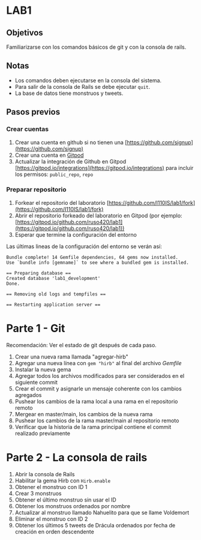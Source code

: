 # LAB1

## Objetivos

Familiarizarse con los comandos básicos de git y con la consola de rails.

## Notas

- Los comandos deben ejecutarse en la consola del sistema.
- Para salir de la consola de Rails se debe ejecutar `quit`.
- La base de datos tiene monstruos y tweets.

## Pasos previos

### Crear cuentas
1. Crear una cuenta en github si no tienen una [https://github.com/signup](https://github.com/signup)
1. Crear una cuenta en [Gitpod](https://gitpod.io/login/)
1. Actualizar la integración de Github en Gitpod [https://gitpod.io/integrations](https://gitpod.io/integrations) para incluir los permisos: `public_repo`, `repo`

### Preparar repositorio
1. Forkear el repositorio del laboratorio [https://github.com/I110IS/lab1/fork](https://github.com/I110IS/lab1/fork)
1. Abrir el repositorio forkeado del laboratorio en Gitpod (por ejemplo: [https://gitpod.io/github.com/ruso420/lab1](https://gitpod.io/github.com/ruso420/lab1))
1. Esperar que termine la configuración del entorno

Las últimas lineas de la configuración del entorno se verán así:
```
Bundle complete! 14 Gemfile dependencies, 64 gems now installed.
Use `bundle info [gemname]` to see where a bundled gem is installed.

== Preparing database ==
Created database 'lab1_development'
Done.

== Removing old logs and tempfiles ==

== Restarting application server ==
```

# Parte 1 - Git

Recomendación: Ver el estado de git después de cada paso.

1. Crear una nueva rama llamada "agregar-hirb"
1. Agregar una nueva línea con `gem "hirb"` al final del archivo _Gemfile_
1. Instalar la nueva gema
1. Agregar todos los archivos modificados para ser considerados en el siguiente commit
1. Crear el commit y asignarle un mensaje coherente con los cambios agregados
1. Pushear los cambios de la rama local a una rama en el repositorio remoto
1. Mergear en master/main, los cambios de la nueva rama
1. Pushear los cambios de la rama master/main al repositorio remoto
1. Verificar que la historia de la rama principal contiene el commit realizado previamente

# Parte 2 - La consola de rails

1. Abrir la consola de Rails
1. Habilitar la gema Hirb con `Hirb.enable`
1. Obtener el monstruo con ID 1
1. Crear 3 monstruos
1. Obtener el último monstruo sin usar el ID
1. Obtener los monstruos ordenados por nombre
1. Actualizar al monstruo llamado Nahuelito para que se llame Voldemort
1. Eliminar el monstruo con ID 2
1. Obtener los últimos 5 tweets de Drácula ordenados por fecha de creación en orden descendente
